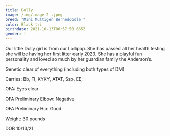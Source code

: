 ```yaml
---
title: Dolly
image: /img/image-2-.jpeg
breed: "Mini Multigen Bernedoodle "
color: Black tri
birthdate: 2021-10-13T06:57:50.665Z
gender: f
---
```

Our little Dolly girl is from our Lollipop. She has passed all her health testing she will be having her first litter early 2023. She has a playful fun personality and loved so much by her guardian family the Anderson’s.

Genetic clear of everything (including both types of DM) 

C﻿arries: Bb, FI, KYKY, ATAT, Ssp, EE, 

O﻿FA: Eyes clear

O﻿FA Preliminary Elbow: Negative

O﻿FA Preliminary Hip: Good

W﻿eight: 30 pounds

D﻿OB 10/13/21